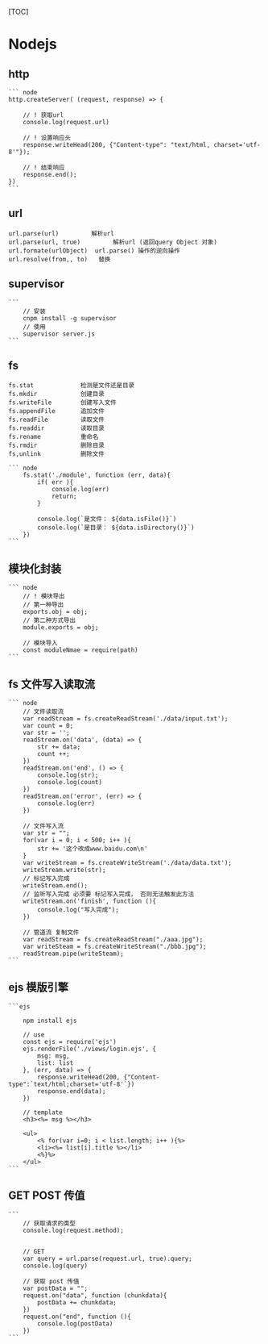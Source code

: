 [TOC]

# Nodejs

## http

    ``` node
    http.createServer( (request, response) => {

        // ! 获取url
        console.log(request.url)

        // ! 设置响应头
        response.writeHead(200, {"Content-type": "text/html, charset='utf-8'"});

        // ! 结束响应
        response.end();
    })
    ```

## url

    url.parse(url)         解析url
    url.parse(url, true)         解析url (返回query Object 对象)
    url.formate(urlObject)  url.parse() 操作的逆向操作
    url.resolve(from,, to)   替换

## supervisor

    ```
        // 安装
        cnpm install -g supervisor
        // 使用
        supervisor server.js
    ```

## fs

    fs.stat             检测是文件还是目录
    fs.mkdir            创建目录
    fs.writeFile        创建写入文件
    fs.appendFile       追加文件
    fs.readFile         读取文件
    fs.readdir          读取目录
    fs.rename           重命名
    fs.rmdir            删除目录
    fs,unlink           删除文件

    ``` node
        fs.stat('./module', function (err, data){
            if( err ){
                console.log(err)
                return;
            }

            console.log(`是文件： ${data.isFile()}`)
            console.log(`是目录： ${data.isDirectory()}`)
        })
    ```

## 模块化封装

    ``` node
        // ! 模块导出
        // 第一种导出
        exports.obj = obj;
        // 第二种方式导出
        module.exports = obj;

        // 模块导入
        const moduleNmae = require(path)
    ```

## fs 文件写入读取流

    ``` node
        // 文件读取流
        var readStream = fs.createReadStream('./data/input.txt');
        var count = 0;
        var str = '';
        readStream.on('data', (data) => {
            str += data;
            count ++;
        })
        readStream.on('end', () => {
            console.log(str);
            console.log(count)
        })
        readStream.on('error', (err) => {
            console.log(err)
        })

        // 文件写入流
        var str = "";
        for(var i = 0; i < 500; i++ ){
            str += '这个改成www.baidu.com\n'
        }
        var writeStream = fs.createWriteStream('./data/data.txt');
        writeStream.write(str);
        // 标记写入完成
        writeStream.end();
        // 监听写入完成 必须要 标记写入完成， 否则无法触发此方法
        writeStream.on('finish', function (){
            console.log("写入完成");
        })

        // 管道流 复制文件
        var readStream = fs.createReadStream("./aaa.jpg");
        var writeSteam = fs.createWriteStream("./bbb.jpg");
        readStream.pipe(writeSteam);
    ```

## ejs 模版引擎

    ```ejs

        npm install ejs

        // use
        const ejs = require('ejs')
        ejs.renderFile('./views/login.ejs', {
            msg: msg,
            list: list
        }, (err, data) => {
            response.writeHead(200, {"Content-type":`text/html;charset='utf-8'`})
            response.end(data);
        })

        // template
        <h3><%= msg %></h3>

        <ul>
            <% for(var i=0; i < list.length; i++ ){%>
            <li><%= list[i].title %></li>
            <%}%>
        </ul>
    ```

## GET POST 传值

    ```
        // 获取请求的类型
        console.log(request.method);

        
        // GET
        var query = url.parse(request.url, true).query;
        console.log(query)

        // 获取 post 传值
        var postData = "";
        request.on("data", function (chunkdata){
            postData += chunkdata;
        })
        request.on("end", function (){
            console.log(postData)
        })
    ```
